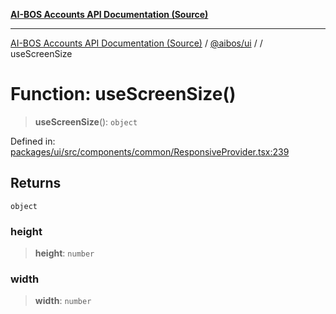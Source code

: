 [**AI-BOS Accounts API Documentation (Source)**](../../../README.md)

***

[AI-BOS Accounts API Documentation (Source)](../../../README.md) / [@aibos/ui](../README.md) / [](../README.md) / useScreenSize

# Function: useScreenSize()

> **useScreenSize**(): `object`

Defined in: [packages/ui/src/components/common/ResponsiveProvider.tsx:239](https://github.com/pohlai88/accounts/blob/48103fb36d28b2b9bfb33472b6de2f719773cde9/packages/ui/src/components/common/ResponsiveProvider.tsx#L239)

## Returns

`object`

### height

> **height**: `number`

### width

> **width**: `number`
